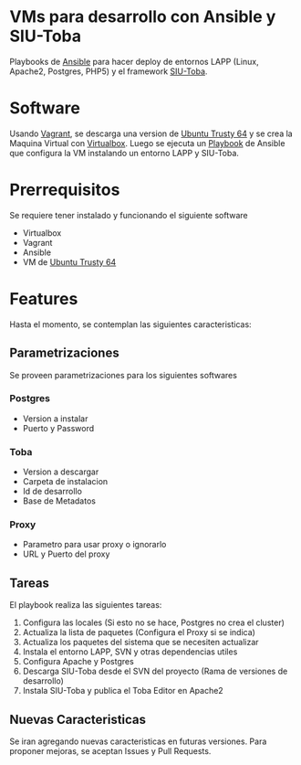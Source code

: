 # VMs para desarrollo con Ansible y SIU-Toba

Playbooks de [Ansible](http://www.ansible.com/) para hacer deploy de entornos LAPP (Linux, Apache2, Postgres, PHP5) y el framework [SIU-Toba](http://toba.siu.edu.ar/trac/toba).

# Software

Usando [Vagrant](https://www.vagrantup.com/), se descarga una version de [Ubuntu Trusty 64](https://atlas.hashicorp.com/ubuntu/boxes/trusty64) y se crea la Maquina Virtual con [Virtualbox](https://www.virtualbox.org/). Luego se ejecuta un [Playbook](http://docs.ansible.com/playbooks.html) de Ansible que configura la VM instalando un entorno LAPP y SIU-Toba.

# Prerrequisitos

Se requiere tener instalado y funcionando el siguiente software

- Virtualbox
- Vagrant
- Ansible
- VM de [Ubuntu Trusty 64](https://atlas.hashicorp.com/ubuntu/boxes/trusty64)

# Features

Hasta el momento, se contemplan las siguientes caracteristicas:

## Parametrizaciones

Se proveen parametrizaciones para los siguientes softwares

### Postgres

- Version a instalar
- Puerto y Password

### Toba

- Version a descargar
- Carpeta de instalacion
- Id de desarrollo
- Base de Metadatos

### Proxy

- Parametro para usar proxy o ignorarlo
- URL y Puerto del proxy

## Tareas

El playbook realiza las siguientes tareas:

1. Configura las locales (Si esto no se hace, Postgres no crea el cluster)
2. Actualiza la lista de paquetes (Configura el Proxy si se indica)
3. Actualiza los paquetes del sistema que se necesiten actualizar
4. Instala el entorno LAPP, SVN y otras dependencias utiles
5. Configura Apache y Postgres
6. Descarga SIU-Toba desde el SVN del proyecto (Rama de versiones de desarrollo)
7. Instala SIU-Toba y publica el Toba Editor en Apache2

## Nuevas Caracteristicas

Se iran agregando nuevas caracteristicas en futuras versiones. Para proponer mejoras, se aceptan Issues y Pull Requests.